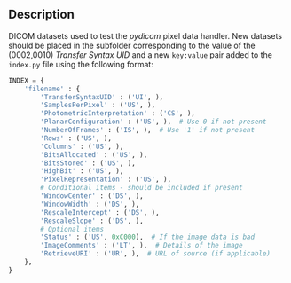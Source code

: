 Description
-----------

DICOM datasets used to test the *pydicom* pixel data handler. New datasets
should be placed in the subfolder corresponding to the value of the
(0002,0010) *Transfer Syntax UID* and a new `key:value` pair added to the
`index.py` file using the following format:


```python
INDEX = {
    'filename' : {
        'TransferSyntaxUID' : ('UI', ),
        'SamplesPerPixel' : ('US', ),
        'PhotometricInterpretation' : ('CS', ),
        'PlanarConfiguration' : ('US', ),  # Use 0 if not present
        'NumberOfFrames' : ('IS', ),  # Use '1' if not present
        'Rows' : ('US', ),
        'Columns' : ('US', ),
        'BitsAllocated' : ('US', ),
        'BitsStored' : ('US', ),
        'HighBit' : ('US', ),
        'PixelRepresentation' : ('US', ),
        # Conditional items - should be included if present
        'WindowCenter' : ('DS', ),
        'WindowWidth' : ('DS', ),
        'RescaleIntercept' : ('DS', ),
        'RescaleSlope' : ('DS', ),
        # Optional items
        'Status' : ('US', 0xC000),  # If the image data is bad
        'ImageComments' : ('LT', ),  # Details of the image
        'RetrieveURI' : ('UR', ),  # URL of source (if applicable)
    },
}
```
